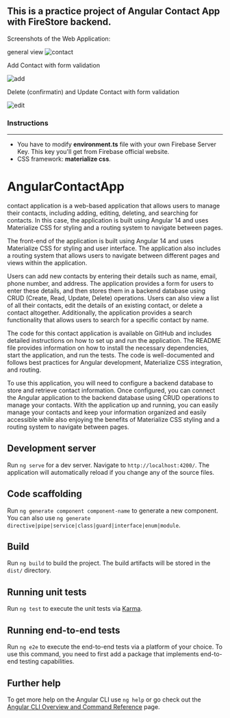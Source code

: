 <h2>This is a practice project of Angular Contact App  with FireStore backend. </h2>
Screenshots of the Web Application:

general view
![contact](https://user-images.githubusercontent.com/29815600/219708548-8cffd727-9e1e-42a6-8352-f86bf65b40b4.png)

Add Contact with form validation

![add](https://user-images.githubusercontent.com/29815600/219711370-213a237b-e24f-4f02-82d4-a426e00c9ce0.png)


Delete (confirmatin) and Update Contact with form validation

![edit](https://user-images.githubusercontent.com/29815600/219709977-5af084c6-fa9a-4fc6-93de-642b716f2878.png)



<h3>Instructions</h3>
<hr>
<ul>
<li>You have to modify <b>environment.ts</b> file with your own Firebase Server Key. This key you'll get from Firebase official website.
</li>
<li>CSS framework: <b>materialize css</b>.
</li>
</ul>








# AngularContactApp

contact application is a web-based application that allows users to manage their contacts, including adding, editing, deleting, and searching for contacts. In this case, the application is built using Angular 14 and uses Materialize CSS for styling and a routing system to navigate between pages.

The front-end of the application is built using Angular 14 and uses Materialize CSS for styling and user interface. The application also includes a routing system that allows users to navigate between different pages and views within the application.

Users can add new contacts by entering their details such as name, email, phone number, and address. The application provides a form for users to enter these details, and then stores them in a backend database using CRUD (Create, Read, Update, Delete) operations. Users can also view a list of all their contacts, edit the details of an existing contact, or delete a contact altogether. Additionally, the application provides a search functionality that allows users to search for a specific contact by name.

The code for this contact application is available on GitHub and includes detailed instructions on how to set up and run the application. The README file provides information on how to install the necessary dependencies, start the application, and run the tests. The code is well-documented and follows best practices for Angular development, Materialize CSS integration, and routing.

To use this application, you will need to configure a backend database to store and retrieve contact information. Once configured, you can connect the Angular application to the backend database using CRUD operations to manage your contacts. With the application up and running, you can easily manage your contacts and keep your information organized and easily accessible while also enjoying the benefits of Materialize CSS styling and a routing system to navigate between pages.

## Development server

Run `ng serve` for a dev server. Navigate to `http://localhost:4200/`. The application will automatically reload if you change any of the source files.

## Code scaffolding

Run `ng generate component component-name` to generate a new component. You can also use `ng generate directive|pipe|service|class|guard|interface|enum|module`.

## Build

Run `ng build` to build the project. The build artifacts will be stored in the `dist/` directory.

## Running unit tests

Run `ng test` to execute the unit tests via [Karma](https://karma-runner.github.io).

## Running end-to-end tests

Run `ng e2e` to execute the end-to-end tests via a platform of your choice. To use this command, you need to first add a package that implements end-to-end testing capabilities.

## Further help

To get more help on the Angular CLI use `ng help` or go check out the [Angular CLI Overview and Command Reference](https://angular.io/cli) page.
